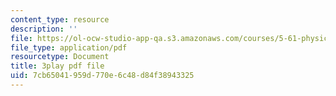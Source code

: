 ```yaml
---
content_type: resource
description: ''
file: https://ol-ocw-studio-app-qa.s3.amazonaws.com/courses/5-61-physical-chemistry-fall-2017/7cb65041959d770e6c48d84f38943325_RGskPrZopRE.pdf
file_type: application/pdf
resourcetype: Document
title: 3play pdf file
uid: 7cb65041-959d-770e-6c48-d84f38943325
---
```

